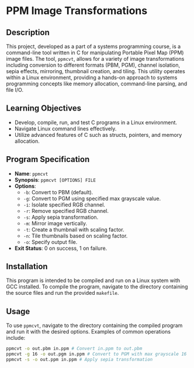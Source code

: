 # PPM Image Transformations

## Description
This project, developed as a part of a systems programming course, is a command-line tool written in C for manipulating Portable Pixel Map (PPM) image files. The tool, `ppmcvt`, allows for a variety of image transformations including conversion to different formats (PBM, PGM), channel isolation, sepia effects, mirroring, thumbnail creation, and tiling. This utility operates within a Linux environment, providing a hands-on approach to systems programming concepts like memory allocation, command-line parsing, and file I/O.

## Learning Objectives
- Develop, compile, run, and test C programs in a Linux environment.
- Navigate Linux command lines effectively.
- Utilize advanced features of C such as structs, pointers, and memory allocation.

## Program Specification
- **Name**: `ppmcvt`
- **Synopsis**: `ppmcvt [OPTIONS] FILE`
- **Options**:
  - `-b`: Convert to PBM (default).
  - `-g`: Convert to PGM using specified max grayscale value.
  - `-i`: Isolate specified RGB channel.
  - `-r`: Remove specified RGB channel.
  - `-s`: Apply sepia transformation.
  - `-m`: Mirror image vertically.
  - `-t`: Create a thumbnail with scaling factor.
  - `-n`: Tile thumbnails based on scaling factor.
  - `-o`: Specify output file.
- **Exit Status**: 0 on success, 1 on failure.

## Installation
This program is intended to be compiled and run on a Linux system with GCC installed. To compile the program, navigate to the directory containing the source files and run the provided `makefile`.

## Usage
To use `ppmcvt`, navigate to the directory containing the compiled program and run it with the desired options. Examples of common operations include:

```bash
ppmcvt -o out.pbm in.ppm # Convert in.ppm to out.pbm
ppmcvt -g 16 -o out.pgm in.ppm # Convert to PGM with max grayscale 16
ppmcvt -s -o out.ppm in.ppm # Apply sepia transformation
